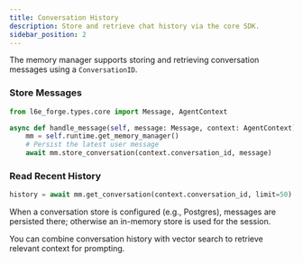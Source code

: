 ```yaml
---
title: Conversation History
description: Store and retrieve chat history via the core SDK.
sidebar_position: 2
---
```


The memory manager supports storing and retrieving conversation messages using a `ConversationID`.

### Store Messages

```python
from l6e_forge.types.core import Message, AgentContext

async def handle_message(self, message: Message, context: AgentContext):
    mm = self.runtime.get_memory_manager()
    # Persist the latest user message
    await mm.store_conversation(context.conversation_id, message)
```

### Read Recent History

```python
history = await mm.get_conversation(context.conversation_id, limit=50)
```

When a conversation store is configured (e.g., Postgres), messages are persisted there; otherwise an in-memory store is used for the session.

You can combine conversation history with vector search to retrieve relevant context for prompting.

